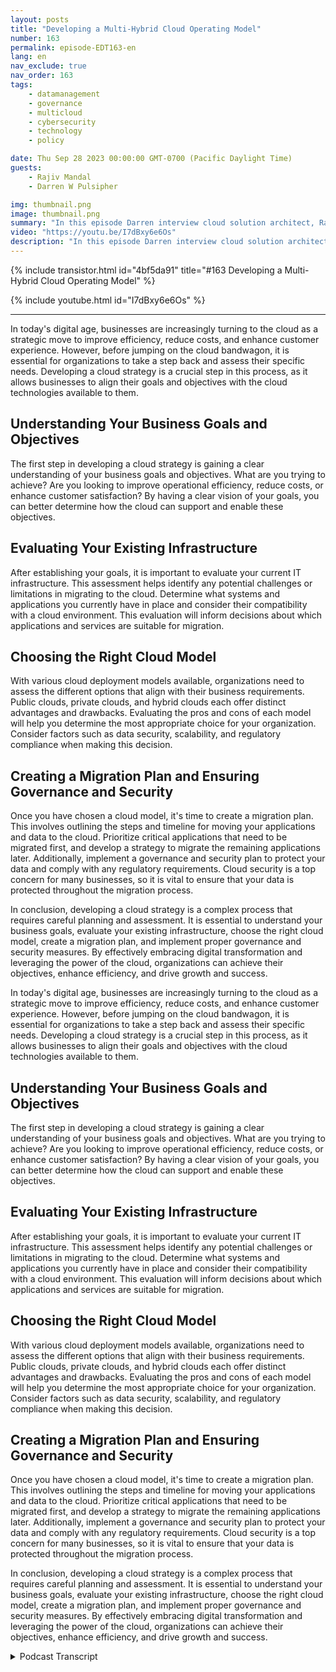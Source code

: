 ```yaml
---
layout: posts
title: "Developing a Multi-Hybrid Cloud Operating Model"
number: 163
permalink: episode-EDT163-en
lang: en
nav_exclude: true
nav_order: 163
tags:
    - datamanagement
    - governance
    - multicloud
    - cybersecurity
    - technology
    - policy

date: Thu Sep 28 2023 00:00:00 GMT-0700 (Pacific Daylight Time)
guests:
    - Rajiv Mandal
    - Darren W Pulsipher

img: thumbnail.png
image: thumbnail.png
summary: "In this episode Darren interview cloud solution architect, Rajiv Mandal, about developing a multi-hybrid cloud strategy in your modern IT organization."
video: "https://youtu.be/I7dBxy6e6Os"
description: "In this episode Darren interview cloud solution architect, Rajiv Mandal, about developing a multi-hybrid cloud strategy in your modern IT organization."
---
```


<div>
{% include transistor.html id="4bf5da91" title="#163 Developing a Multi-Hybrid Cloud Operating Model" %}

{% include youtube.html id="I7dBxy6e6Os" %}
</div>

---

In today's digital age, businesses are increasingly turning to the cloud as a strategic move to improve efficiency, reduce costs, and enhance customer experience. However, before jumping on the cloud bandwagon, it is essential for organizations to take a step back and assess their specific needs. Developing a cloud strategy is a crucial step in this process, as it allows businesses to align their goals and objectives with the cloud technologies available to them.

## Understanding Your Business Goals and Objectives

The first step in developing a cloud strategy is gaining a clear understanding of your business goals and objectives. What are you trying to achieve? Are you looking to improve operational efficiency, reduce costs, or enhance customer satisfaction? By having a clear vision of your goals, you can better determine how the cloud can support and enable these objectives.

## Evaluating Your Existing Infrastructure

After establishing your goals, it is important to evaluate your current IT infrastructure. This assessment helps identify any potential challenges or limitations in migrating to the cloud. Determine what systems and applications you currently have in place and consider their compatibility with a cloud environment. This evaluation will inform decisions about which applications and services are suitable for migration.

## Choosing the Right Cloud Model

With various cloud deployment models available, organizations need to assess the different options that align with their business requirements. Public clouds, private clouds, and hybrid clouds each offer distinct advantages and drawbacks. Evaluating the pros and cons of each model will help you determine the most appropriate choice for your organization. Consider factors such as data security, scalability, and regulatory compliance when making this decision.

## Creating a Migration Plan and Ensuring Governance and Security

Once you have chosen a cloud model, it's time to create a migration plan. This involves outlining the steps and timeline for moving your applications and data to the cloud. Prioritize critical applications that need to be migrated first, and develop a strategy to migrate the remaining applications later. Additionally, implement a governance and security plan to protect your data and comply with any regulatory requirements. Cloud security is a top concern for many businesses, so it is vital to ensure that your data is protected throughout the migration process.

In conclusion, developing a cloud strategy is a complex process that requires careful planning and assessment. It is essential to understand your business goals, evaluate your existing infrastructure, choose the right cloud model, create a migration plan, and implement proper governance and security measures. By effectively embracing digital transformation and leveraging the power of the cloud, organizations can achieve their objectives, enhance efficiency, and drive growth and success.

In today's digital age, businesses are increasingly turning to the cloud as a strategic move to improve efficiency, reduce costs, and enhance customer experience. However, before jumping on the cloud bandwagon, it is essential for organizations to take a step back and assess their specific needs. Developing a cloud strategy is a crucial step in this process, as it allows businesses to align their goals and objectives with the cloud technologies available to them.

## Understanding Your Business Goals and Objectives

The first step in developing a cloud strategy is gaining a clear understanding of your business goals and objectives. What are you trying to achieve? Are you looking to improve operational efficiency, reduce costs, or enhance customer satisfaction? By having a clear vision of your goals, you can better determine how the cloud can support and enable these objectives.

## Evaluating Your Existing Infrastructure

After establishing your goals, it is important to evaluate your current IT infrastructure. This assessment helps identify any potential challenges or limitations in migrating to the cloud. Determine what systems and applications you currently have in place and consider their compatibility with a cloud environment. This evaluation will inform decisions about which applications and services are suitable for migration.

## Choosing the Right Cloud Model

With various cloud deployment models available, organizations need to assess the different options that align with their business requirements. Public clouds, private clouds, and hybrid clouds each offer distinct advantages and drawbacks. Evaluating the pros and cons of each model will help you determine the most appropriate choice for your organization. Consider factors such as data security, scalability, and regulatory compliance when making this decision.

## Creating a Migration Plan and Ensuring Governance and Security

Once you have chosen a cloud model, it's time to create a migration plan. This involves outlining the steps and timeline for moving your applications and data to the cloud. Prioritize critical applications that need to be migrated first, and develop a strategy to migrate the remaining applications later. Additionally, implement a governance and security plan to protect your data and comply with any regulatory requirements. Cloud security is a top concern for many businesses, so it is vital to ensure that your data is protected throughout the migration process.

In conclusion, developing a cloud strategy is a complex process that requires careful planning and assessment. It is essential to understand your business goals, evaluate your existing infrastructure, choose the right cloud model, create a migration plan, and implement proper governance and security measures. By effectively embracing digital transformation and leveraging the power of the cloud, organizations can achieve their objectives, enhance efficiency, and drive growth and success.



<details>
<summary> Podcast Transcript </summary>

<p></p>

</details>
